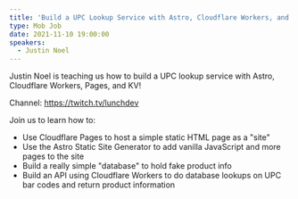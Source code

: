 ```yaml
---
title: 'Build a UPC Lookup Service with Astro, Cloudflare Workers, and KV'
type: Mob Job
date: 2021-11-10 19:00:00
speakers:
  - Justin Noel
---
```


Justin Noel is teaching us how to build a UPC lookup service with Astro, Cloudflare Workers, Pages, and KV!

Channel: <https://twitch.tv/lunchdev>

Join us to learn how to:

- Use Cloudflare Pages to host a simple static HTML page as a "site"
- Use the Astro Static Site Generator to add vanilla JavaScript and more pages to the site
- Build a really simple "database" to hold fake product info
- Build an API using Cloudflare Workers to do database lookups on UPC bar codes and return product information
